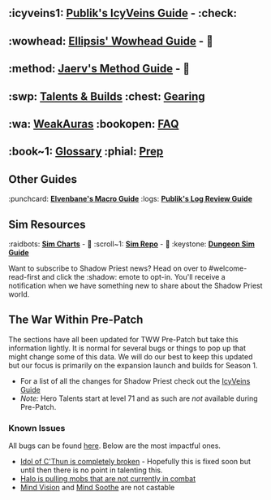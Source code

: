 ## :icyveins1: [**Publik's IcyVeins Guide**](<https://www.icy-veins.com/wow/shadow-priest-pve-dps-guide>)   - :check: 
## :wowhead: [**Ellipsis' Wowhead Guide**](<https://www.wowhead.com/guide/classes/priest/shadow/overview-pve-dps>) - :construction:
## :method: [**Jaerv's Method Guide**](<https://www.method.gg/guides/shadow-priest>)      - :construction:

## :swp: [**Talents & Builds**](https://discord.com/channels/118456785047781384/1170437618903810198)       :chest: [**Gearing**](https://discord.com/channels/118456785047781384/1170438451276030003)
## :wa: [**WeakAuras**](https://discord.com/channels/118456785047781384/1170438550169337906)                :bookopen: [**FAQ**](https://discord.com/channels/118456785047781384/1170438625935228958)
## :book~1: [**Glossary**](https://discord.com/channels/118456785047781384/1170438694457585726)                     :phial: [**Prep**](https://discord.com/channels/118456785047781384/1170438919997902951)

## Other Guides
:punchcard: [**Elvenbane's Macro Guide**](<https://us.forums.blizzard.com/en/wow/t/useful-macro-templates/42937>)
:logs: [**Publik's Log Review Guide**](<https://gist.github.com/seanpeters86/0079136f148c49aae7bcb807c72ccb9d>)
## Sim Resources
:raidbots: [**Sim Charts**](<https://warcraftpriests.github.io/>) - :construction:
:scroll~1: [**Sim Repo**](<https://github.com/WarcraftPriests/tww-shadow-priest>) - :construction:
:keystone: [**Dungeon Sim Guide**](<https://warcraftpriests.com/shadow-priest-dungeon-sims/>)

Want to subscribe to Shadow Priest news? Head on over to #welcome-read-first and click the :shadow: emote to opt-in. You'll receive a notification when we have something new to share about the Shadow Priest world.

## The War Within Pre-Patch
The sections have all been updated for TWW Pre-Patch but take this information lightly. It is normal for several bugs or things to pop up that might change some of this data. We will do our best to keep this updated but our focus is primarily on the expansion launch and builds for Season 1.
- For a list of all the changes for Shadow Priest check out the [IcyVeins Guide](<https://www.icy-veins.com/wow/shadow-priest-the-war-within-pve-guide>)
- *Note:* Hero Talents start at level 71 and as such are _not_ available during Pre-Patch.

### Known Issues
All bugs can be found [here](<https://github.com/SimCMinMax/WoW-BugTracker/issues?q=is%3Aopen+is%3Aissue+label%3APriest+>). Below are the most impactful ones.
- [Idol of C'Thun is completely broken](<https://github.com/SimCMinMax/WoW-BugTracker/issues/1218>) - Hopefully this is fixed soon but until then there is no point in talenting this.
- [Halo is pulling mobs that are not currently in combat](<https://github.com/SimCMinMax/WoW-BugTracker/issues/1217>)
- [Mind Vision](<https://github.com/SimCMinMax/WoW-BugTracker/issues/1198>) and [Mind Soothe](<https://github.com/SimCMinMax/WoW-BugTracker/issues/1197>) are not castable